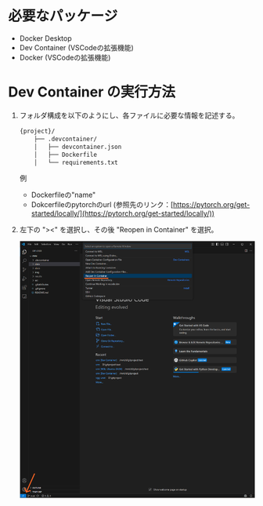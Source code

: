# 必要なパッケージ
- Docker Desktop
- Dev Container (VSCodeの拡張機能)
- Docker (VSCodeの拡張機能)

# Dev Container の実行方法
1. フォルダ構成を以下のようにし、各ファイルに必要な情報を記述する。
    ```
    {project}/
        ├── .devcontainer/
        │   ├── devcontainer.json
        │   ├── Dockerfile
        │   └── requirements.txt
    ```
    例
    - Dockerfileの"name"
    - Dokcerfileのpytorchのurl (参照先のリンク：[https://pytorch.org/get-started/locally/](https://pytorch.org/get-started/locally/))

2. 左下の "><" を選択し、その後 "Reopen in Container" を選択。

    ![DevContainer Example Logo](./img/reopen_container.png)
